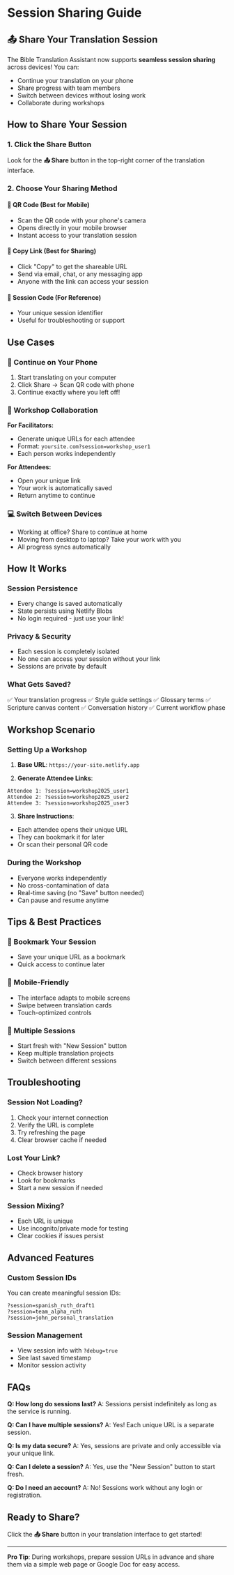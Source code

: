 # Session Sharing Guide

## 📤 Share Your Translation Session

The Bible Translation Assistant now supports **seamless session sharing** across devices! You can:

- Continue your translation on your phone
- Share progress with team members
- Switch between devices without losing work
- Collaborate during workshops

## How to Share Your Session

### 1. Click the Share Button

Look for the **📤 Share** button in the top-right corner of the translation interface.

### 2. Choose Your Sharing Method

#### 📱 **QR Code** (Best for Mobile)

- Scan the QR code with your phone's camera
- Opens directly in your mobile browser
- Instant access to your translation session

#### 🔗 **Copy Link** (Best for Sharing)

- Click "Copy" to get the shareable URL
- Send via email, chat, or any messaging app
- Anyone with the link can access your session

#### 🔑 **Session Code** (For Reference)

- Your unique session identifier
- Useful for troubleshooting or support

## Use Cases

### 📱 Continue on Your Phone

1. Start translating on your computer
2. Click Share → Scan QR code with phone
3. Continue exactly where you left off!

### 👥 Workshop Collaboration

**For Facilitators:**

- Generate unique URLs for each attendee
- Format: `yoursite.com?session=workshop_user1`
- Each person works independently

**For Attendees:**

- Open your unique link
- Your work is automatically saved
- Return anytime to continue

### 💻 Switch Between Devices

- Working at office? Share to continue at home
- Moving from desktop to laptop? Take your work with you
- All progress syncs automatically

## How It Works

### Session Persistence

- Every change is saved automatically
- State persists using Netlify Blobs
- No login required - just use your link!

### Privacy & Security

- Each session is completely isolated
- No one can access your session without your link
- Sessions are private by default

### What Gets Saved?

✅ Your translation progress
✅ Style guide settings
✅ Glossary terms
✅ Scripture canvas content
✅ Conversation history
✅ Current workflow phase

## Workshop Scenario

### Setting Up a Workshop

1. **Base URL**: `https://your-site.netlify.app`

2. **Generate Attendee Links**:

```
Attendee 1: ?session=workshop2025_user1
Attendee 2: ?session=workshop2025_user2
Attendee 3: ?session=workshop2025_user3
```

3. **Share Instructions**:

- Each attendee opens their unique URL
- They can bookmark it for later
- Or scan their personal QR code

### During the Workshop

- Everyone works independently
- No cross-contamination of data
- Real-time saving (no "Save" button needed)
- Can pause and resume anytime

## Tips & Best Practices

### 📌 Bookmark Your Session

- Save your unique URL as a bookmark
- Quick access to continue later

### 📲 Mobile-Friendly

- The interface adapts to mobile screens
- Swipe between translation cards
- Touch-optimized controls

### 🔄 Multiple Sessions

- Start fresh with "New Session" button
- Keep multiple translation projects
- Switch between different sessions

## Troubleshooting

### Session Not Loading?

1. Check your internet connection
2. Verify the URL is complete
3. Try refreshing the page
4. Clear browser cache if needed

### Lost Your Link?

- Check browser history
- Look for bookmarks
- Start a new session if needed

### Session Mixing?

- Each URL is unique
- Use incognito/private mode for testing
- Clear cookies if issues persist

## Advanced Features

### Custom Session IDs

You can create meaningful session IDs:

```
?session=spanish_ruth_draft1
?session=team_alpha_ruth
?session=john_personal_translation
```

### Session Management

- View session info with `?debug=true`
- See last saved timestamp
- Monitor session activity

## FAQs

**Q: How long do sessions last?**
A: Sessions persist indefinitely as long as the service is running.

**Q: Can I have multiple sessions?**
A: Yes! Each unique URL is a separate session.

**Q: Is my data secure?**
A: Yes, sessions are private and only accessible via your unique link.

**Q: Can I delete a session?**
A: Yes, use the "New Session" button to start fresh.

**Q: Do I need an account?**
A: No! Sessions work without any login or registration.

## Ready to Share?

Click the **📤 Share** button in your translation interface to get started!

---

**Pro Tip**: During workshops, prepare session URLs in advance and share them via a simple web page or Google Doc for easy access.
